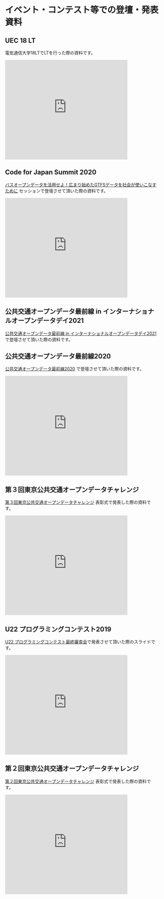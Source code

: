 # イベント・コンテスト等での登壇・発表資料

## UEC 18 LT
電気通信大学18LTでLTを行った際の資料です。

<iframe src="https://onedrive.live.com/embed?resid=3689D82C6C84F0E0%2122883&amp;authkey=%21AMyFMWkhQsBNnIE&amp;em=2&amp;wdAr=1.7777777777777777&amp;Embed=1" width="402px" height="327px" frameborder="0">これは、<a target="_blank" href="https://office.com/webapps">Office</a> の機能を利用した、<a target="_blank" href="https://office.com">Microsoft Office</a> の埋め込み型のプレゼンテーションです。</iframe>

## Code for Japan Summit 2020

[バスオープンデータを活用せよ！広まり始めたGTFSデータを社会が使いこなすために](https://summit2020.code4japan.org/programs/) セッションで登壇させて頂いた際の資料です。

<iframe src="https://onedrive.live.com/embed?resid=3689D82C6C84F0E0%2122665&amp;authkey=%21ALLE6U0hjWHXlXo&amp;em=2&amp;wdAr=1.7777777777777777&amp;Embed=1" width="402px" height="327px" frameborder="0">これは、<a target="_blank" href="https://office.com/webapps">Office</a> の機能を利用した、<a target="_blank" href="https://office.com">Microsoft Office</a> の埋め込み型のプレゼンテーションです。</iframe>

## 公共交通オープンデータ最前線 in インターナショナルオープンデータデイ2021

[公共交通オープンデータ最前線 in インターナショナルオープンデータデイ2021](https://www.gtfs.jp/blog/iodd2021/)で登壇させて頂いた際の資料です。

## 公共交通オープンデータ最前線2020

[公共交通オープンデータ最前線2020](https://www.gtfs.jp/blog/opendata2020/) で登壇させて頂いた際の資料です。

<iframe src="https://onedrive.live.com/embed?resid=3689D82C6C84F0E0%2121993&amp;authkey=%21AKxpVI8bGGqBVio&amp;em=2&amp;wdAr=1.7777777777777777&amp;Embed=1" width="402px" height="327px" frameborder="0">これは、<a target="_blank" href="https://office.com/webapps">Office</a> の機能を利用した、<a target="_blank" href="https://office.com">Microsoft Office</a> の埋め込み型のプレゼンテーションです。</iframe>

## 第３回東京公共交通オープンデータチャレンジ

[第３回東京公共交通オープンデータチャレンジ](https://tokyochallenge.odpt.org/2019/) 表彰式で発表した際の資料です。

<iframe src="https://onedrive.live.com/embed?resid=3689D82C6C84F0E0%2121843&amp;authkey=%21AGsQa2exm80Gavg&amp;em=2&amp;wdAr=1.7777777777777777&amp;Embed=1" width="402px" height="327px" frameborder="0">これは、<a target="_blank" href="https://office.com/webapps">Office</a> の機能を利用した、<a target="_blank" href="https://office.com">Microsoft Office</a> の埋め込み型のプレゼンテーションです。</iframe>

## U22 プログラミングコンテスト2019

[U22 プログラミングコンテスト最終審査会](https://u22procon.com/2019/)で発表させて頂いた際のスライドです。

<iframe src="https://onedrive.live.com/embed?resid=3689D82C6C84F0E0%2122952&amp;authkey=%21AH8TwZ4KBJZXjz4&amp;em=2&amp;wdAr=1.7777777777777777&amp;Embed=1" width="402px" height="327px" frameborder="0">これは、<a target="_blank" href="https://office.com/webapps">Office</a> の機能を利用した、<a target="_blank" href="https://office.com">Microsoft Office</a> の埋め込み型のプレゼンテーションです。</iframe>

## 第２回東京公共交通オープンデータチャレンジ

[第２回東京公共交通オープンデータチャレンジ](https://tokyochallenge.odpt.org/2018/) 表彰式で発表した際の資料です。

<iframe src="https://onedrive.live.com/embed?resid=3689D82C6C84F0E0%2120207&amp;authkey=%21AHtQWcz7IsvxK5o&amp;em=2&amp;wdAr=1.7777777777777777&amp;Embed=1" width="402px" height="327px" frameborder="0">これは、<a target="_blank" href="https://office.com/webapps">Office</a> の機能を利用した、<a target="_blank" href="https://office.com">Microsoft Office</a> の埋め込み型のプレゼンテーションです。</iframe>